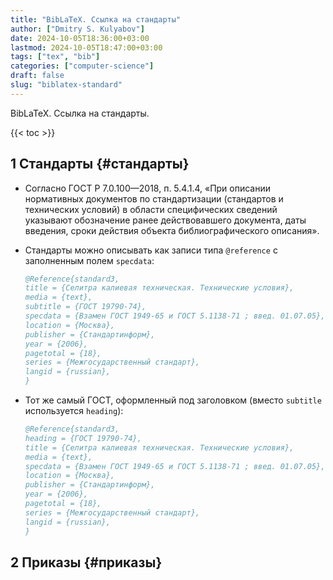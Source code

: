 ```yaml
---
title: "BibLaTeX. Ссылка на стандарты"
author: ["Dmitry S. Kulyabov"]
date: 2024-10-05T18:36:00+03:00
lastmod: 2024-10-05T18:47:00+03:00
tags: ["tex", "bib"]
categories: ["computer-science"]
draft: false
slug: "biblatex-standard"
---
```


BibLaTeX. Ссылка на стандарты.

<!--more-->

{{< toc >}}


## <span class="section-num">1</span> Стандарты {#стандарты}

-   Согласно ГОСТ Р 7.0.100—2018, п. 5.4.1.4, «При описании нормативных документов по стандартизации (стандартов и технических условий) в области специфических сведений указывают обозначение ранее действовавшего документа, даты введения, сроки действия объекта библиографического описания».
-   Стандарты можно описывать как записи типа `@reference` с заполненным полем `specdata`:
    ```bibtex
    @Reference{standard3,
    title = {Селитра калиевая техническая. Технические условия},
    media = {text},
    subtitle = {ГОСТ 19790-74},
    specdata = {Взамен ГОСТ 1949-65 и ГОСТ 5.1138-71 ; введ. 01.07.05},
    location = {Москва},
    publisher = {Стандартинформ},
    year = {2006},
    pagetotal = {18},
    series = {Межгосударственный стандарт},
    langid = {russian},
    }
    ```

-   Тот же самый ГОСТ, оформленный под заголовком (вместо `subtitle` используется `heading`):
    ```bibtex
    @Reference{standard3,
    heading = {ГОСТ 19790-74},
    title = {Селитра калиевая техническая. Технические условия},
    media = {text},
    specdata = {Взамен ГОСТ 1949-65 и ГОСТ 5.1138-71 ; введ. 01.07.05},
    location = {Москва},
    publisher = {Стандартинформ},
    year = {2006},
    pagetotal = {18},
    series = {Межгосударственный стандарт},
    langid = {russian},
    }
    ```


## <span class="section-num">2</span> Приказы {#приказы}
